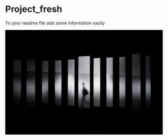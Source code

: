 # Project_fresh

To your readme file add some information easily

![n.png](https://github.com/advancepro/Project_fresh/blob/main/n.jpg)
